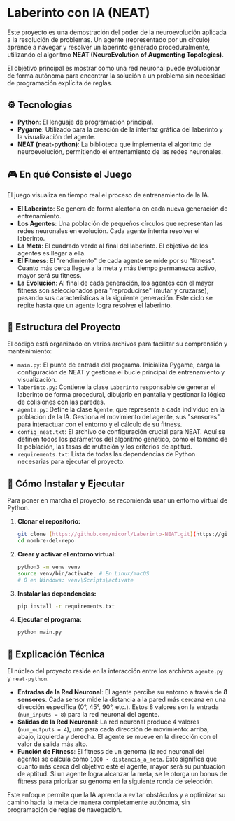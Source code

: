 # Laberinto con IA (NEAT)

Este proyecto es una demostración del poder de la neuroevolución aplicada a la resolución de problemas. Un agente (representado por un círculo) aprende a navegar y resolver un laberinto generado proceduralmente, utilizando el algoritmo **NEAT (NeuroEvolution of Augmenting Topologies)**.

El objetivo principal es mostrar cómo una red neuronal puede evolucionar de forma autónoma para encontrar la solución a un problema sin necesidad de programación explícita de reglas.

## ⚙️ Tecnologías

- **Python**: El lenguaje de programación principal.
- **Pygame**: Utilizado para la creación de la interfaz gráfica del laberinto y la visualización del agente.
- **NEAT (neat-python)**: La biblioteca que implementa el algoritmo de neuroevolución, permitiendo el entrenamiento de las redes neuronales.

## 🎮 En qué Consiste el Juego

El juego visualiza en tiempo real el proceso de entrenamiento de la IA.

- **El Laberinto**: Se genera de forma aleatoria en cada nueva generación de entrenamiento.
- **Los Agentes**: Una población de pequeños círculos que representan las redes neuronales en evolución. Cada agente intenta resolver el laberinto.
- **La Meta**: El cuadrado verde al final del laberinto. El objetivo de los agentes es llegar a ella.
- **El Fitness**: El "rendimiento" de cada agente se mide por su "fitness". Cuanto más cerca llegue a la meta y más tiempo permanezca activo, mayor será su fitness.
- **La Evolución**: Al final de cada generación, los agentes con el mayor fitness son seleccionados para "reproducirse" (mutar y cruzarse), pasando sus características a la siguiente generación. Este ciclo se repite hasta que un agente logra resolver el laberinto.

## 📁 Estructura del Proyecto

El código está organizado en varios archivos para facilitar su comprensión y mantenimiento:

-   `main.py`: El punto de entrada del programa. Inicializa Pygame, carga la configuración de NEAT y gestiona el bucle principal de entrenamiento y visualización.
-   `laberinto.py`: Contiene la clase `Laberinto` responsable de generar el laberinto de forma procedural, dibujarlo en pantalla y gestionar la lógica de colisiones con las paredes.
-   `agente.py`: Define la clase `Agente`, que representa a cada individuo en la población de la IA. Gestiona el movimiento del agente, sus "sensores" para interactuar con el entorno y el cálculo de su fitness.
-   `config_neat.txt`: El archivo de configuración crucial para NEAT. Aquí se definen todos los parámetros del algoritmo genético, como el tamaño de la población, las tasas de mutación y los criterios de aptitud.
-   `requirements.txt`: Lista de todas las dependencias de Python necesarias para ejecutar el proyecto.

## 🚀 Cómo Instalar y Ejecutar

Para poner en marcha el proyecto, se recomienda usar un entorno virtual de Python.

1.  **Clonar el repositorio:**
    ```bash
    git clone [https://github.com/nicorl/Laberinto-NEAT.git](https://github.com/nicorl/Laberinto-NEAT.git)
    cd nombre-del-repo
    ```

2.  **Crear y activar el entorno virtual:**
    ```bash
    python3 -m venv venv
    source venv/bin/activate  # En Linux/macOS
    # O en Windows: venv\Scripts\activate
    ```

3.  **Instalar las dependencias:**
    ```bash
    pip install -r requirements.txt
    ```

4.  **Ejecutar el programa:**
    ```bash
    python main.py
    ```

## 🧠 Explicación Técnica

El núcleo del proyecto reside en la interacción entre los archivos `agente.py` y `neat-python`.

-   **Entradas de la Red Neuronal**: El agente percibe su entorno a través de **8 sensores**. Cada sensor mide la distancia a la pared más cercana en una dirección específica (0°, 45°, 90°, etc.). Estos 8 valores son la entrada (`num_inputs = 8`) para la red neuronal del agente.
-   **Salidas de la Red Neuronal**: La red neuronal produce 4 valores (`num_outputs = 4`), uno para cada dirección de movimiento: arriba, abajo, izquierda y derecha. El agente se mueve en la dirección con el valor de salida más alto.
-   **Función de Fitness**: El fitness de un genoma (la red neuronal del agente) se calcula como `1000 - distancia_a_meta`. Esto significa que cuanto más cerca del objetivo esté el agente, mayor será su puntuación de aptitud. Si un agente logra alcanzar la meta, se le otorga un bonus de fitness para priorizar su genoma en la siguiente ronda de selección.

Este enfoque permite que la IA aprenda a evitar obstáculos y a optimizar su camino hacia la meta de manera completamente autónoma, sin programación de reglas de navegación.
